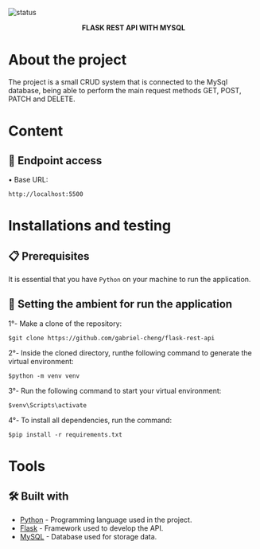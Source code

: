![status](https://img.shields.io/badge/STATUS-UNDER%20CONSTRUCTION-%23E8FF01&?style=flat-square&logo=appveyor)

<p align="center">
  <strong>FLASK REST API WITH MYSQL</strong>
</p>

# About the project

The project is a small CRUD system that is connected to the MySql database, being able to perform the main request methods GET, POST, PATCH and DELETE.

# Content

## 🔑 Endpoint access

• Base URL:
```
http://localhost:5500
```

# Installations and testing

## 📋 Prerequisites

It is essential that you have ```Python``` on your machine to run the application.

## 🔧 Setting the ambient for run the application

1°- Make a clone of the repository:
```
$git clone https://github.com/gabriel-cheng/flask-rest-api
```

2°- Inside the cloned directory, runthe following command to generate the virtual environment:
```
$python -m venv venv
```
3°- Run the following command to start your virtual environment:
```
$venv\Scripts\activate
```
4°- To install all dependencies, run the command:
```
$pip install -r requirements.txt
```

# Tools

## 🛠️ Built with

* [Python](https://www.python.org/) - Programming language used in the project.
* [Flask](https://flask.palletsprojects.com/en/3.0.x/) - Framework used to develop the API.
* [MySQL](https://www.mysql.com/) - Database used for storage data.